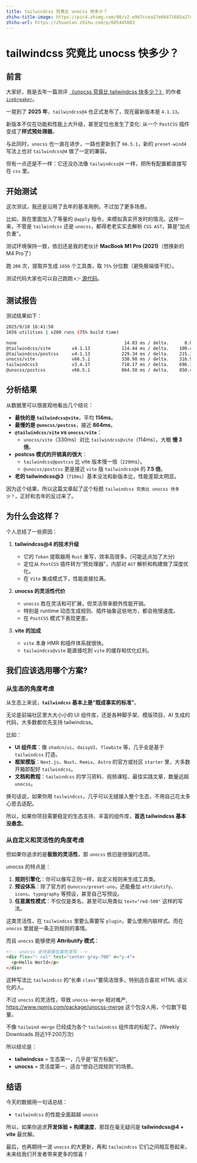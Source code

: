 ```yaml
---
title: tailwindcss 究竟比 unocss 快多少？
zhihu-title-image: https://pic4.zhimg.com/80/v2-e967ccea27e66471685a27c2812b6ab4.jpg
zhihu-url: https://zhuanlan.zhihu.com/p/685445883
---
```


# tailwindcss 究竟比 unocss 快多少？

## 前言

大家好，我是去年一篇测评 [《unocss 究竟比 tailwindcss 快多少？》](./README_2024.md) 的作者 [`icebreaker`](https://github.com/sonofmagic)。

一晃到了 **2025 年**，`tailwindcss@4` 也正式发布了，现在最新版本是 `4.1.13`。

新版本不仅在功能和性能上大升级，甚至定位也发生了变化: 从一个 `PostCSS` 插件变成了**样式预处理器**。

与此同时，`unocss` 也一直在进步，一路也更新到了 `66.5.1`，新的 `preset-wind4` 写法上也对 `tailwindcss@4` 做了一定的兼容。

但有一点还是不一样：它还没办法像 `tailwindcss@4` 一样，把所有配置都直接写在 `css` 里。

## 开始测试

这次测试，我还是沿用了去年的基准用例，不过加了更多场景。

比如，我在里面加入了等量的 `@apply` 指令，来模拟真实开发时的情况。这样一来，不管是 `tailwindcss` 还是 `unocss`，都得老老实实去解析 `CSS AST`，算是“加点负重”。

测试环境保持一致，依旧还是我的老伙计 **MacBook M1 Pro (2021)**（想换新的 M4 Pro了）

跑 `200` 次，提取并生成 `1656` 个工具类，取 `75%` 分位数（避免极端值干扰）。

测试代码大家也可以自己跑跑 👉 [源代码](https://github.com/sonofmagic/tailwindcss-vs-unocss/tree/main/bench)。

## 测试报告

测试结果如下：

```sh
2025/9/10 16:41:50
1656 utilities | x200 runs (75% build time)

none                                         14.03 ms / delta.      0.00 ms
@tailwindcss/vite        v4.1.13            114.44 ms / delta.    100.41 ms (x1.00)
@tailwindcss/postcss     v4.1.13            229.34 ms / delta.    215.31 ms (x2.14)
unocss/vite              v66.5.1            330.98 ms / delta.    316.95 ms (x3.16)
tailwindcss3             v3.4.17            710.17 ms / delta.    696.14 ms (x6.93)
@unocss/postcss          v66.5.1            864.50 ms / delta.    850.47 ms (x8.47)
```

## 分析结果

从数据里可以很直观地看出几个结论：

- **最快的是 `tailwindcss@vite`**，平均 **114ms**。
- **最慢的是 `@unocss/postcss`**，接近 **864ms**。
- **`@tailwindcss/vite` vs `unocss/vite`**：
  - `unocss/vite`（330ms）对比 `tailwindcss@vite`（114ms），大概 **慢 3 倍**。
- **postcss 模式的开销真的很大**：
  - `tailwindcss@postcss` 比 vite 版本慢一倍（`229`ms）。
  - `@unocss/postcss` 更是接近 `vite` 版 `tailwindcss@4` 的 **7.5 倍**。
- **老的 tailwindcss@3**（`710ms`）基本没法和新版本比，性能差距太明显。

因为这个结果，所以这篇文章起了这个标题 `tailwindcss 究竟比 unocss 快多少？`，正好和去年的反过来了。

## 为什么会这样？

个人总结了一些原因：

1. **tailwindcss@4 的技术升级**
   - 它的 `Token` 提取器用 `Rust` 重写，效率高很多。(可能这点加了大分)
   - 定位从 `PostCSS` 插件转为“预处理器”，内部对 `AST` 解析和构建做了深度优化。
   - 在 `Vite` 集成模式下，性能直接拉满。

2. **unocss 的灵活性代价**
   - `unocss` 胜在灵活和可扩展，但灵活带来额外性能开销。
   - 特别是 runtime 动态生成规则、插件抽象这些地方，都会拖慢速度。
   - 在 `PostCSS` 模式下表现更差。

3. **vite 的加成**
   - `vite` 本身 HMR 和插件体系就很快。
   - `tailwindcss@vite` 能直接吃到 `vite` 的缓存和优化红利。

## 我们应该选用哪个方案?

### 从生态的角度考虑

从生态上来说，**`tailwindcss` 基本上是“既成事实的标准”**。

无论是前端社区里大大小小的 UI 组件库，还是各种脚手架、模版项目，AI 生成的代码，大多数都优先支持 tailwindcss。

比如：

- **UI 组件库**：像 `shadcn/ui`、`daisyUI`、`flowbite` 等，几乎全是基于 `tailwindcss` 打造。
- **框架模版**：`Next.js`、`Nuxt`、`Remix`、`Astro` 的官方或社区 `starter` 里，大多数开箱即配好 `tailwindcss`。
- **文档和教程**：`tailwindcss` 的学习资料、视频课程、最佳实践文章，数量远超 `unocss`。

换句话说，如果你用 `tailwindcss`，几乎可以无缝接入整个生态，不用自己花太多心思去适配。

所以，如果你项目需要稳定的生态支持、丰富的组件库，**首选 tailwindcss 基本没悬念**。

### 从自定义和灵活性的角度考虑

但如果你追求的是**极致的灵活性**，那 `unocss` 依旧是很强的选项。

unocss 的特点是：

1. **规则引擎化**：你可以像写正则一样，自定义规则来生成工具类。
2. **预设体系**：除了官方的 `@unocss/preset-uno`，还能叠加 `attributify`、`icons`、`typography` 等预设，甚至自己写预设。
3. **任意属性模式**：不仅仅是类名，甚至可以用类似 `text="red-500"` 这样的写法。

这类灵活性，在 `tailwindcss` 里要么需要写 `plugin`，要么使用内联样式。而在 `unocss` 里就是一条正则规则的事情。

而且 `unocss` 能够使用 **Attributify 模式**：

```html
<!-- unocss 支持直接在属性里写 -->
<div flex="~ col" text="center gray-700" m="y-4">
  <p>Hello World</p>
</div>
```

这种写法比 `tailwindcss` 的“长串 `class`”要简洁很多，特别适合喜欢 HTML 语义化的人。

不过 `unocss` 的灵活性，导致 `unocss-merge` 相对难产, https://www.npmjs.com/package/unocss-merge 这个包没人用，个位数下载量。

不像 `tailwind-merge` 已经成为各个 `tailwindcss` 组件库的标配了。(Weekly Downloads 将近1千200万次)

所以结论是：

- **tailwindcss** = 生态第一，几乎是“官方标配”。
- **unocss** = 灵活度第一，适合“想自己捏规则”的场景。

## 结语

今天的数据用一句话总结：

- `tailwindcss` 的性能全面超越 `unocss`

所以，如果你追求**开发体验 + 构建速度**，那现在毫无疑问是 **tailwindcss@4 + vite** 最优解。

最后，也再期待一波 `unocss` 的大更新，再和 `tailwindcss` 它们之间相互卷起来，未来给我们开发者带来更多的惊喜！
